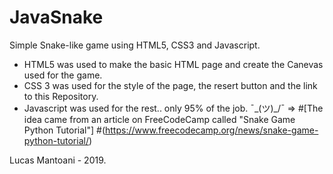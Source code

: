 # JavaSnake
Simple Snake-like game using HTML5, CSS3 and Javascript.

* HTML5 was used to make the basic HTML page and create the Canevas used for the game.
* CSS 3 was used for the style of the page, the resert button and the link to this Repository.
* Javascript was used for the rest.. only 95% of the job. ¯\_(ツ)_/¯
 => 
#[The idea came from an article on FreeCodeCamp called "Snake Game Python Tutorial"]
#(https://www.freecodecamp.org/news/snake-game-python-tutorial/)

 Lucas Mantoani - 2019.
